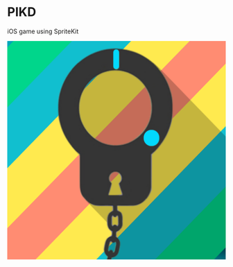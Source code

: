# PIKD
iOS game using SpriteKit


![alt PIKD image](https://raw.githubusercontent.com/Manguelo/PIKD/master/PIKD/Pop%20The%20Lock/Assets.xcassets/AppIcon.appiconset/PIKD_FINAL_1024.png)
